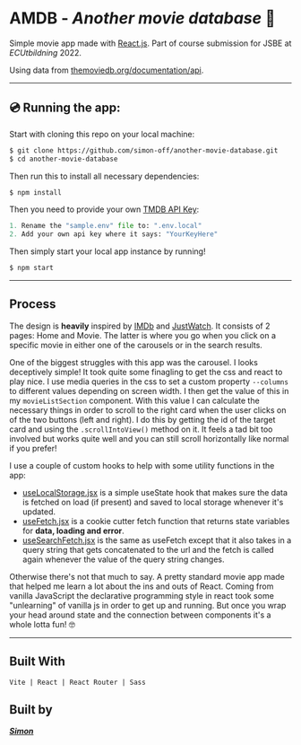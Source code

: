 # **AMDB** - _Another movie database_ 🎥

Simple movie app made with [React.js](https://reactjs.org/). Part of course submission for JSBE at _ECUtbildning_ 2022.

Using data from [themoviedb.org/documentation/api](https://www.themoviedb.org/documentation/api).

---

## 💿 Running the app:

Start with cloning this repo on your local machine:

```sh
$ git clone https://github.com/simon-off/another-movie-database.git
$ cd another-movie-database
```

Then run this to install all necessary dependencies:

```sh
$ npm install
```

Then you need to provide your own [TMDB API Key](https://www.themoviedb.org/documentation/api):

```py
1. Rename the "sample.env" file to: ".env.local"
2. Add your own api key where it says: "YourKeyHere"
```

Then simply start your local app instance by running!

```sh
$ npm start
```

---

## Process

The design is **heavily** inspired by [IMDb](https://imdb.com/) and [JustWatch](https://www.justwatch.com/). It consists of 2 pages: Home and Movie. The latter is where you go when you click on a specific movie in either one of the carousels or in the search results.

One of the biggest struggles with this app was the carousel. I looks deceptively simple! It took quite some finagling to get the css and react to play nice. I use media queries in the css to set a custom property `--columns` to different values depending on screen width. I then get the value of this in my `movieListSection` component. With this value I can calculate the necessary things in order to scroll to the right card when the user clicks on of the two buttons (left and right). I do this by getting the id of the target card and using the `.scrollIntoView()` method on it. It feels a tad bit too involved but works quite well and you can still scroll horizontally like normal if you prefer!

I use a couple of custom hooks to help with some utility functions in the app:

- [useLocalStorage.jsx](./src/hooks/useLocalStorage.jsx) is a simple useState hook that makes sure the data is fetched on load (if present) and saved to local storage whenever it's updated.
- [useFetch.jsx](./src/hooks/useFetch.jsx) is a cookie cutter fetch function that returns state variables for **data, loading and error**.
- [useSearchFetch.jsx](./src/hooks/useSearchFetch.jsx) is the same as useFetch except that it also takes in a query string that gets concatenated to the url and the fetch is called again whenever the value of the query string changes.

Otherwise there's not that much to say. A pretty standard movie app made that helped me learn a lot about the ins and outs of React. Coming from vanilla JavaScript the declarative programming style in react took some "unlearning" of vanilla js in order to get up and running. But once you wrap your head around state and the connection between components it's a whole lotta fun! 🤓

---

## Built With

    Vite | React | React Router | Sass

## Built by

_**[Simon](https://github.com/simon-off/)**_
